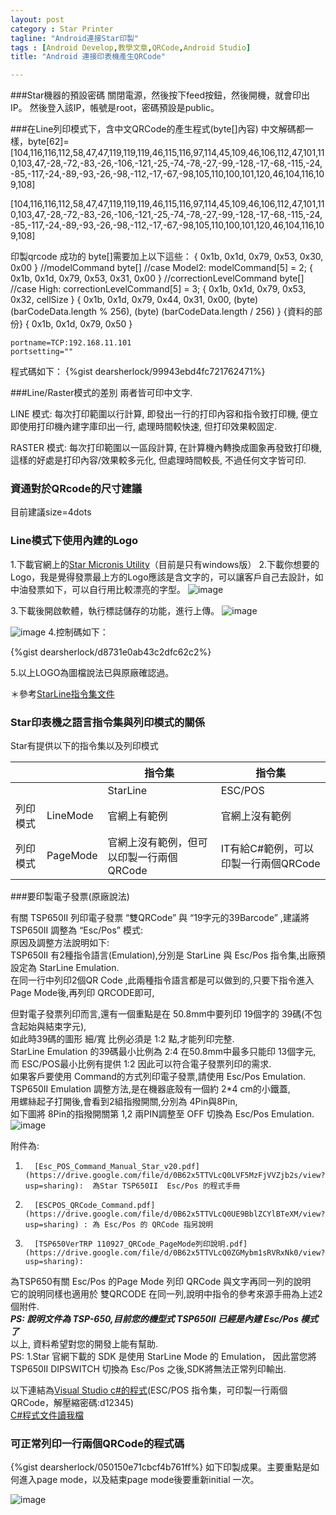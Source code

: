 ```yaml
---
layout: post
category : Star Printer 
tagline: "Android連接Star印製"
tags : [Android Develop,教學文章,QRCode,Android Studio]
title: "Android 連接印表機產生QRCode"

---
```

###Star機器的預設密碼
關閉電源，然後按下feed按鈕，然後開機，就會印出IP。
然後登入該IP，帳號是root，密碼預設是public。


###在Line列印模式下，含中文QRCode的產生程式(byte[]內容)
中文解碼都一樣，byte[62]=
[104,116,116,112,58,47,47,119,119,119,46,115,116,97,114,45,109,46,106,112,47,101,110,103,47,-28,-72,-83,-26,-106,-121,-25,-74,-78,-27,-99,-128,-17,-68,-115,-24,-85,-117,-24,-89,-93,-26,-98,-112,-17,-67,-98,105,110,100,101,120,46,104,116,109,108]


[104,116,116,112,58,47,47,119,119,119,46,115,116,97,114,45,109,46,106,112,47,101,110,103,47,-28,-72,-83,-26,-106,-121,-25,-74,-78,-27,-99,-128,-17,-68,-115,-24,-85,-117,-24,-89,-93,-26,-98,-112,-17,-67,-98,105,110,100,101,120,46,104,116,109,108]

印製qrcode 成功的
	byte[]需要加上以下這些：
	{ 0x1b, 0x1d, 0x79, 0x53, 0x30, 0x00 }  //modelCommand byte[]
			//case Model2:
			modelCommand[5] = 2;
	{ 0x1b, 0x1d, 0x79, 0x53, 0x31, 0x00 } //correctionLevelCommand byte[]
			//case High:
			correctionLevelCommand[5] = 3;
    { 0x1b, 0x1d, 0x79, 0x53, 0x32, cellSize }
	{ 0x1b, 0x1d, 0x79, 0x44, 0x31, 0x00, (byte) (barCodeData.length % 256), (byte) (barCodeData.length / 256) }
	{資料的部份}
	{ 0x1b, 0x1d, 0x79, 0x50 }
	
	
	portname=TCP:192.168.11.101
	portsetting=""
	
程式碼如下：
{%gist dearsherlock/99943ebd4fc721762471%}
	
###Line/Raster模式的差別	
兩者皆可印中文字.
 
LINE 模式: 每次打印範圍以行計算, 即發出一行的打印內容和指令致打印機, 便立即使用打印機內建字庫印出一行, 處理時間較快速, 但打印效果較固定.
 
RASTER 模式: 每次打印範圍以一區段計算, 在計算機內轉換成圖象再發致打印機, 這樣的好處是打印內容/效果較多元化, 但處理時間較長, 不過任何文字皆可印.

### 資通對於QRcode的尺寸建議

目前建議size=4dots

### Line模式下使用內建的Logo

1.下載官網上的[Star Micronis Utility](http://www.starmicronics.com/support/download.aspx?type=1&tabText=StarPRNT%20V2.2%20Lite%20for%20Windows%2064-bit%20Systems&path=DriverFolder\drvr\starprnt_v2.2_setup_64bit.zip&id=471&referrer=http://www.starmicronics.com/support/)（目前是只有windows版）
2.下載你想要的Logo，我是覺得發票最上方的Logo應該是含文字的，可以讓客戶自己去設計，如中油發票如下，可以自行用比較漂亮的字型。
![image](https://farm4.staticflickr.com/3952/15721043615_758e71832a_o.jpg)

3.下載後開啟軟體，執行標誌儲存的功能，進行上傳。
![image](https://farm4.staticflickr.com/3954/15721059065_36281640d1_o.png)

![image](https://farm4.staticflickr.com/3938/15101102854_2a822caa74_o.png)
4.控制碼如下：

{%gist dearsherlock/d8731e0ab43c2dfc62c2%}

5.以上LOGO為圖檔說法已與原廠確認過。

＊參考[StarLine指令集文件](https://drive.google.com/file/d/0B62x5TTVLcQ0NkxHaDVFbTItV1U/view?usp=sharing)

### Star印表機之語言指令集與列印模式的關係

Star有提供以下的指令集以及列印模式

|          |          | 指令集                                   | 指令集                               |
|----------|----------|------------------------------------------|--------------------------------------|
|          |          | StarLine                                 | ESC/POS                              |
| 列印模式 | LineMode | 官網上有範例                             | 官網上沒有範例                       |
| 列印模式 | PageMode | 官網上沒有範例，但可以印製一行兩個QRCode | IT有給C#範例，可以印製一行兩個QRCode |
 
	
###要印製電子發票(原廠說法)

有關 TSP650II 列印電子發票 “雙QRCode” 與 “19字元的39Barcode” ,建議將 TSP650II 調整為 “Esc/Pos” 模式:  
原因及調整方法說明如下:  
TSP650II 有2種指令語言(Emulation),分別是 StarLine 與 Esc/Pos 指令集,出廠預設定為 StarLine Emulation.  
在同一行中列印2個QR Code ,此兩種指令語言都是可以做到的,只要下指令進入 Page Mode後,再列印 QRCODE即可,  
 
但對電子發票列印而言,還有一個重點是在 50.8mm中要列印 19個字的 39碼(不包含起始與結束字元),  
如此時39碼的圖形 細/寬 比例必須是 1:2 點,才能列印完整.  
StarLine Emulation 的39碼最小比例為 2:4 在50.8mm中最多只能印 13個字元,  
 而 ESC/POS最小比例有提供 1:2 因此可以符合電子發票列印的需求.  
  如果客戶要使用 Command的方式列印電子發票,請使用 Esc/Pos Emulation.  
TSP650II Emulation 調整方法,是在機器底殼有一個約 2*4 cm的小鐵蓋,  
用螺絲起子打開後,會看到2組指撥開關,分別為 4Pin與8Pin,  
如下圖將 8Pin的指撥開關第 1,2 兩PIN調整至 OFF 切換為 Esc/Pos Emulation.  
![image](https://farm4.staticflickr.com/3949/15543581390_9edcee5843_o.jpg)

 
 附件為:  
1.       [Esc_POS_Command_Manual_Star_v20.pdf](https://drive.google.com/file/d/0B62x5TTVLcQ0LVF5MzFjVVZjb2s/view?usp=sharing):  為Star TSP650II  Esc/Pos 的程式手冊  
2.       [ESCPOS_QRCode_Command.pdf](https://drive.google.com/file/d/0B62x5TTVLcQ0UE9BblZCYlBTeXM/view?usp=sharing) : 為 Esc/Pos 的 QRCode 指另說明  
3.       [TSP650VerTRP 110927_QRCode_PageMode列印說明.pdf](https://drive.google.com/file/d/0B62x5TTVLcQ0ZGMybm1sRVRxNk0/view?usp=sharing):  
為TSP650有關 Esc/Pos 的Page Mode 列印 QRCode 與文字再同一列的說明  
它的說明同樣也適用於 雙QRCODE 在同一列,說明中指令的參考來源手冊為上述2個附件.  
***PS: 說明文件為 TSP-650,目前您的機型式 TSP650II 已經是內建 Esc/Pos 模式了***  
以上, 資料希望對您的開發上能有幫助.  
      PS: 1.Star 官網下載的 SDK 是使用 StarLine Mode 的 Emulation， 因此當您將 TSP650II DIPSWITCH 切換為 Esc/Pos  之後,SDK將無法正常列印輸出.  
      
      
以下連結為[Visual Studio c#的程式](https://drive.google.com/file/d/0B62x5TTVLcQ0VW5wSXAtbkRaQU0/view?usp=sharing)(ESC/POS 指令集，可印製一行兩個QRCode，解壓縮密碼:d12345)  
[C#程式文件讀我檔](https://drive.google.com/file/d/0B62x5TTVLcQ0T2U3OXdjaXRUZzA/view?usp=sharing)


### 可正常列印一行兩個QRCode的程式碼
{%gist dearsherlock/050150e71cbcf4b761ff%}
如下印製成果。主要重點是如何進入page mode，以及結束page mode後要重新initial 一次。

![image](https://farm8.staticflickr.com/7519/15134388923_94a8d0dc16_o.jpg)